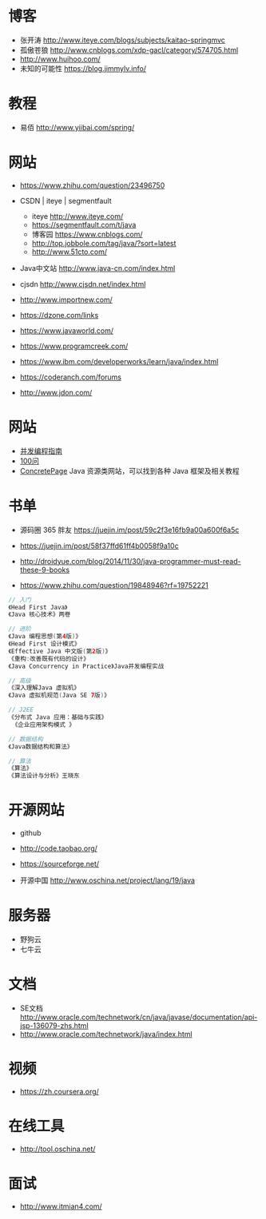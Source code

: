 # 博客

- 张开涛 <http://www.iteye.com/blogs/subjects/kaitao-springmvc>
- 孤傲苍狼 <http://www.cnblogs.com/xdp-gacl/category/574705.html>
- <http://www.huihoo.com/>
- 未知的可能性 <https://blog.jimmylv.info/>

# 教程

- 易佰 <http://www.yiibai.com/spring/>

# 网站

- <https://www.zhihu.com/question/23496750>
- CSDN | iteye | segmentfault

  - iteye <http://www.iteye.com/>
  - <https://segmentfault.com/t/java>
  - 博客园 <https://www.cnblogs.com/>
  - <http://top.jobbole.com/tag/java/?sort=latest>
  - <http://www.51cto.com/>

- Java中文站 <http://www.java-cn.com/index.html>

- cjsdn <http://www.cjsdn.net/index.html>

- <http://www.importnew.com/>

- <https://dzone.com/links>

- <https://www.javaworld.com/>

- <https://www.programcreek.com/>

- <https://www.ibm.com/developerworks/learn/java/index.html>

- <https://coderanch.com/forums>

- <http://www.jdon.com/>

# 网站

- [并发编程指南](http://ifeve.com/java-7-concurrency-cookbook/)
- [100问](https://github.com/giantray/stackoverflow-java-top-qa)
- [ConcretePage](http://www.concretepage.com/) Java 资源类网站，可以找到各种 Java 框架及相关教程

# 书单

- 源码圈 365 胖友 <https://juejin.im/post/59c2f3e16fb9a00a600f6a5c>

- <https://juejin.im/post/58f37ffd61ff4b0058f9a10c>

- <http://droidyue.com/blog/2014/11/30/java-programmer-must-read-these-9-books>

- <https://www.zhihu.com/question/19848946?rf=19752221>

```java
// 入门
《Head First Java》
《Java 核心技术》两卷

// 进阶  
《Java 编程思想(第4版)》  
《Head First 设计模式》   
《Effective Java 中文版(第2版)》  
《重构:改善既有代码的设计》  
《Java Concurrency in Practice》Java并发编程实战

// 高级  
《深入理解Java 虚拟机》  
《Java 虚拟机规范(Java SE 7版)》

// J2EE  
《分布式 Java 应用：基础与实践》  
 《企业应用架构模式 》

// 数据结构  
《Java数据结构和算法》

// 算法  
《算法》  
《算法设计与分析》王晓东
```

# 开源网站

- github
- <http://code.taobao.org/>

- <https://sourceforge.net/>

- 开源中国 <http://www.oschina.net/project/lang/19/java>

# 服务器

- 野狗云
- 七牛云

# 文档

- SE文档 <http://www.oracle.com/technetwork/cn/java/javase/documentation/api-jsp-136079-zhs.html>
- <http://www.oracle.com/technetwork/java/index.html>

# 视频

- <https://zh.coursera.org/>

# 在线工具

- <http://tool.oschina.net/>

# 面试

- <http://www.itmian4.com/>

